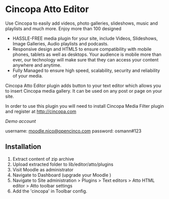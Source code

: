 # Cincopa Atto Editor

Use Cincopa to easily add videos, photo galleries, slideshows, music and playlists and much more. Enjoy more than 100 designed

* HASSLE-FREE media plugin for your site, include Videos, Slideshows, Image Galleries, Audio playlists and podcasts.
* Responsive design and HTML5 to ensure compatibility with mobile phones, tablets as well as desktops. Your audience is mobile more than ever, our technology will make sure that they can access your content anywhere and anytime.
* Fully Managed to ensure high speed, scalability, security and reliability of your media.

Cincopa Atto Editor plugin adds button to your text editor which allows you to insert Cincopa media gallery. It can be used on any post or page on your site.

In order to use this plugin you will need to install Cincopa Media Filter plugin and register at http://cincopa.com

_Demo account_

username: moodle.nico@opencinco.com
password: osmann#123


## Installation

1. Extract content of zip archive 
2. Upload extracted folder to lib/editor/atto/plugins 
3. Visit Moodle as administrator 
4. Navigate to Dashboard (upgrade your Moodle )
5. Navigate to Site administration > Plugins > Text editors > Atto HTML editor > Atto toolbar settings 
6. Add the 'cincopa' in Toolbar config.